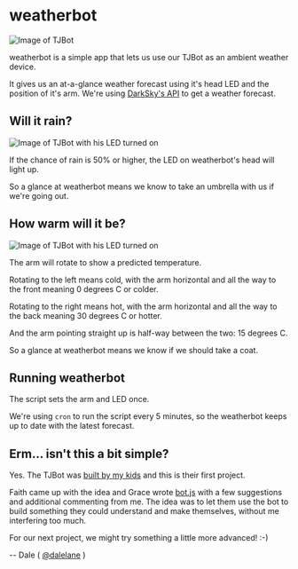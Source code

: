 # weatherbot

![Image of TJBot](https://c1.staticflickr.com/3/2916/34223524245_f6640b60a2_b.jpg)

weatherbot is a simple app that lets us use our TJBot as an ambient weather device. 

It gives us an at-a-glance weather forecast using it's head LED and the position of it's arm. We're using [DarkSky's API](https://darksky.net/) to get a weather forecast. 

## Will it rain?

![Image of TJBot with his LED turned on](https://c1.staticflickr.com/5/4171/34066175122_10e664f99a_c.jpg)

If the chance of rain is 50% or higher, the LED on weatherbot's head will light up. 

So a glance at weatherbot means we know to take an umbrella with us if we're going out.

## How warm will it be?

![Image of TJBot with his LED turned on](https://c1.staticflickr.com/3/2849/33412503893_662d30fbea_c.jpg)

The arm will rotate to show a predicted temperature. 

Rotating to the left means cold, with the arm horizontal and all the way to the front meaning 0 degrees C or colder. 

Rotating to the right means hot, with the arm horizontal and all the way to the back meaning 30 degrees C or hotter. 

And the arm pointing straight up is half-way between the two: 15 degrees C. 

So a glance at weatherbot means we know if we should take a coat. 

## Running weatherbot

The script sets the arm and LED once. 

We're using `cron` to run the script every 5 minutes, so the weatherbot keeps up to date with the latest forecast.

## Erm... isn't this a bit simple?

Yes. The TJBot was [built by my kids](https://twitter.com/dalelane/status/852942709698560000) and this is their first project. 

Faith came up with the idea and Grace wrote [bot.js](https://github.com/dalelane/weatherbot/blob/master/bot.js) with a few suggestions and additional commenting from me. The idea was to let them use the bot to build something they could understand and make themselves, without me interfering too much. 

For our next project, we might try something a little more advanced! :-) 

-- Dale ( [@dalelane](http://twitter.com/dalelane) )
